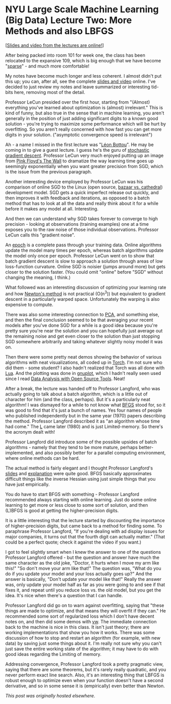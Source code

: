 # NYU Large Scale Machine Learning (Big Data) Lecture Two: More Methods and also LBFGS



[<a href="http://cilvr.cs.nyu.edu/doku.php?id=courses:bigdata:slides:start">Slides and video from the lectures are online!</a>]

After being packed into room 101 for week one, the class has been relocated to the expansive 109, which is big enough that we have become "<a href="http://en.wikipedia.org/wiki/Sparse_matrix">sparse</a>" - and much more comfortable!

My notes have become much longer and less coherent. I almost didn't put this up; you can, after all, see the complete <a href="http://cilvr.cs.nyu.edu/doku.php?id=courses:bigdata:slides:start">slides and video</a> online. I've decided to just review my notes and leave summarized or interesting tid-bits here, removing most of the detail.

Professor LeCun presided over the first hour, starting from "(Almost) everything you've learned about optimization is (almost) irrelevant." This is kind of funny, but also true in the sense that in machine learning, you aren't generally in the position of just adding significant digits to a known good solution - you're trying to maximize some performance which will be hurt by overfitting. So you aren't really concerned with how fast you can get more digits in your solution. ("asymptotic convergence speed is irrelevant")

Ah - a name I missed in the first lecture was "<a href="http://leon.bottou.org/">L&#233;on Bottou</a>". He may be coming in to give a guest lecture. I guess he's the guru of <a href="http://leon.bottou.org/projects/sgd">stochastic gradient descent</a>. Professor LeCun very much enjoyed putting up an image from <a href="http://en.wikipedia.org/wiki/The_Wall">Pink Floyd's The Wall</a> to dramatize the way learning time goes up seemingly exponentially when you want greater precision from SGD, which is the issue from the previous paragraph.

Another interesting device employed by Professor LeCun was his comparison of online SGD to the Linux (open source, <a href="http://en.wikipedia.org/wiki/The_Cathedral_and_the_Bazaar">bazaar vs. cathedral</a>) development model. SGD gets a quick imperfect release out quickly, and then improves it with feedback and iterations, as opposed to a batch method that has to look at all the data and really think about it for a while before it makes any model at all. Interesting.

And then we can understand why SGD takes forever to converge to high precision - looking at observations (training examples) one at a time exposes you to the raw noise of those individual observations. Professor LeCun calls this "gradient noise".

<span>An <a href="http://www.cse.unsw.edu.au/~billw/mldict.html#epoch">epoch</a> is a complete pass through your training data. Online algorithms update the model many times per epoch, whereas batch algorithms update the model only once per epoch. Professor LeCun went on to show that batch gradient descent is slow to approach a solution through areas of low loss-function curvature. Online SGD is noisier (jumps around more) but gets closer to the solution faster. (You could omit "online" before "SGD" without changing the meaning, I think.)</span>

What followed was an interesting discussion of optimizing your learning rate and how <a href="http://en.wikipedia.org/wiki/Newton%27s_method_in_optimization">Newton's method</a> is not practical (O(n<sup>3</sup>)) but equivalent to gradient descent in a particularly warped space. Unfortunately the warping is also expensive to compute.

<span>There was also some interesting connection to <a href="http://en.wikipedia.org/wiki/Principal_component_analysis">PCA</a>, and something else, and then the final conclusion seemed to be that averaging your recent models after you've done SGD for a while is a good idea because you're pretty sure you're near the solution and you can hopefully just average out the remaining noise and get even closer to the solution than just stopping SGD somewhere arbitrarily and taking whatever slightly noisy model it was on.</span>

Then there were some pretty neat demos showing the behavior of various algorithms with neat visualizations, all coded up in <a href="http://www.torch.ch/">Torch</a>. I'm not sure who did them - some student? I also hadn't realized that Torch was all done with <a href="http://www.lua.org/">Lua</a>. And the plotting was done in&#160;<a href="http://www.gnuplot.info/">gnuplot</a>, which I hadn't really seen used since I read <a href="http://shop.oreilly.com/product/9780596802363.do">Data Analysis with Open Source Tools</a>. Neat!

After a break, the lecture was handed off to Professor Langford, who was actually going to talk about a batch algorithm, which is a little out of character for him (and the class, perhaps). But it's a particularly neat algorithm! I was dismayed for a while to not know what <a href="http://en.wikipedia.org/wiki/BFGS_method">BFGS</a> stood for, so it was good to find that it's just a bunch of names. Yes four names of people who published independently but in the same year (1970) papers describing the method. Professor Langford described it as "an algorithm whose time had come." The <a href="http://en.wikipedia.org/wiki/Limited-memory_BFGS">L</a> came later (1980) and is just Limited-memory. So there's the acronym dealt with!

Professor Langford did introduce some of the possible upsides of batch algorithms - namely that they tend to be more mature, perhaps better-implemented, and also possibly better for a parallel computing environment, where online methods can be hard.

The actual method is fairly elegant and I thought Professor Langford's <a href="http://cilvr.cs.nyu.edu/diglib/lsml/lecture02-lbfgs.pdf">slides</a> and <a href="http://techtalks.tv/talks/bfgs-and-limited-storage-bfgs/57928/">explanation</a> were quite good. BFGS basically approximates difficult things like the inverse Hessian using just simple things that you have just empirically.

You do have to start BFGS with something - Professor Langford recommended always starting with online learning. Just do some online learning to get more or less close to some sort of solution, and then (L)BFGS is good at getting the higher-precision digits.

It is a little interesting that the lecture started by discounting the importance of higher-precision digits, but came back to a method for finding some. To paraphrase Professor Langford, "If you're dealing with ad display issues for major companies, it turns out that the fourth digit can actually matter." (That could be a perfect quote; check it against the video if you want.)

I got to feel slightly smart when I knew the answer to one of the questions Professor Langford offered - but the question and answer have much the same character as the old joke, "Doctor, it hurts when I move my arm like this!" "So don't move your arm like that!" The question was, "What do you do if you update your model and your loss actually goes up?" And the answer is basically, "Don't update your model like that!" Really the answer was, only update your model half as far as you were going to and see if that fixes it, and repeat until you reduce loss vs. the old model, but you get the idea. It's nice when there's a question that I can handle.

Professor Langford did go on to warn against overfitting, saying that "these things are made to optimize, and that means they will overfit if they can." He recommended some sort of regularized loss which I don't have decent notes on, and then did some demos with <a href="http://hunch.net/~vw/">vw</a>. The immediate connection back to the machine is nice in this class. It isn't just theory; there are working implementations that show you how it works. There was some discussion of how to stop and restart an algorithm (for example, with new data) by saving just some things about it. I'm really not sure why you can't just save the entire working state of the algorithm; it may have to do with good ideas regarding the Limiting of memory.

Addressing convergence, Professor Langford took a pretty pragmatic view, saying that there are some theorems, but it's rarely really quadratic, and you never perform exact line search. Also, it's an interesting thing that LBFGS is robust enough to optimize even when your function doesn't have a second derivative, and so in some sense it is (empirically) even better than Newton.



*This post was originally hosted elsewhere.*
